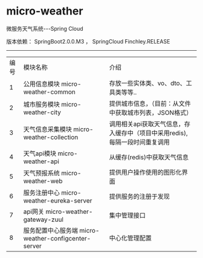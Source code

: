 # micro-weather
微服务天气系统---Spring Cloud

版本依赖： SpringBoot2.0.0.M3 ， SpringCloud Finchley.RELEASE

<hr/>
<table>
  <tr>
    <td>编号</td>
    <td>模块名称</td>
    <td>介绍</td>
  </tr>
  
   <tr>
    <td>1</td>
    <td>公用信息模块  micro-weather-common</td>
    <td>存放一些实体类、vo、dto、工具类等等..</td>
  </tr>
  
  <tr>
    <td>2</td>
    <td>城市服务模块 micro-weather-city</td>
    <td>提供城市信息，（目前：从文件中获取城市列表，JSON格式）</td>
  </tr>
  
  <tr>
    <td>3</td>
    <td>天气信息采集模块 micro-weather-collection</td>
    <td>调用相关api获取天气信息，存入缓存中（项目中采用redis),每隔一段时间重复调用</td>
  </tr>
  
  <tr>
    <td>4</td>
    <td>天气api模块 micro-weather-api</td>
    <td>从缓存(redis)中获取天气信息</td>
  </tr>
  
  <tr>
    <td>5</td>
    <td>天气预报系统 micro-weather-web</td>
    <td>提供用户操作使用的图形化界面</td>
  </tr>
  
   <tr>
      <td>6</td>
      <td>服务注册中心 micro-weather-eureka-server</td>
      <td>提供服务的注册于发现</td>
    </tr>
    <tr>
      <td>7</td>
      <td>api网关 micro-weather-gateway-zuul</td>
      <td>集中管理接口</td>
    </tr>
     <tr>
          <td>8</td>
          <td>服务配置中心服务端 micro-weather-configcenter-server</td>
          <td>中心化管理配置</td>
        </tr>
  
  
</table>

